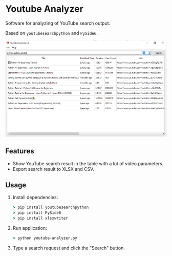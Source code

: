 # Youtube Analyzer

Software for analyzing of YouTube search output.

Based on `youtubesearchpython` and `PySide6`.

![main_window](doc/main_window.png)

## Features

- Show YouTube search result in the table with a lot of video parameters.
- Export search result to XLSX and CSV.

## Usage

1. Install dependencies:
    ```cmd
    > pip install youtubesearchpython
    > pip install PySide6
    > pip install xlsxwriter
    ```
2. Run application:
    ```cmd
    > python youtube-analyzer.py
    ```
3. Type a search request and click the "Search" button.
